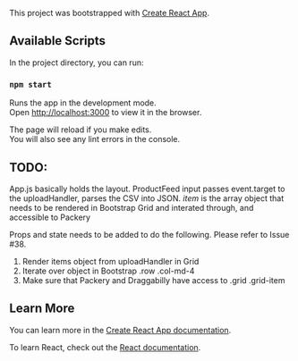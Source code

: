 This project was bootstrapped with [Create React App](https://github.com/facebook/create-react-app).

## Available Scripts

In the project directory, you can run:

### `npm start`

Runs the app in the development mode.<br>
Open [http://localhost:3000](http://localhost:3000) to view it in the browser.

The page will reload if you make edits.<br>
You will also see any lint errors in the console.

## TODO:

App.js basically holds the layout. ProductFeed input passes event.target to the uploadHandler, parses the CSV into JSON. _item_ is the array object that needs to be  rendered in Bootstrap Grid and interated through, and accessible to Packery <br>

Props and state needs to be added to do the following. Please refer to Issue #38. <br>

1. Render items object from uploadHandler in Grid 
2. Iterate over object in Bootstrap .row .col-md-4 
3. Make sure that Packery and Draggabilly have access to .grid .grid-item 

## Learn More

You can learn more in the [Create React App documentation](https://facebook.github.io/create-react-app/docs/getting-started).

To learn React, check out the [React documentation](https://reactjs.org/).
